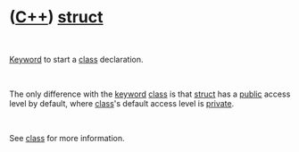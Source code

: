 
 

 

 

 

 

([C++](Cpp.md)) [struct](CppStruct.md)
========================================

 

[Keyword](CppKeyword.md) to start a [class](CppClass.md) declaration.

 

The only difference with the [keyword](CppKeyword.md)
[class](CppClass.md) is that [struct](CppStruct.md) has a
[public](CppPublic.md) access level by default, where
[class](CppClass.md)'s default access level is
[private](CppPrivate.md).

 

See [class](CppClass.md) for more information.

 

 

 

 

 

 

